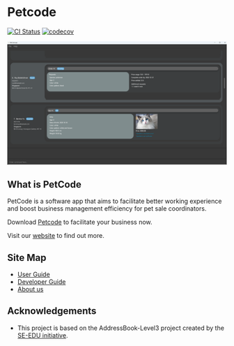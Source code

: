 # Petcode
[![CI Status](https://github.com/AY2223S1-CS2103T-T09-2/tp/workflows/Java%20CI/badge.svg)](https://github.com/AY2223S1-CS2103T-T09-2/tp/actions)
[![codecov](https://codecov.io/gh/AY2223S1-CS2103T-T09-2/tp/branch/master/graph/badge.svg?token=F6VVPXKC9C)](https://codecov.io/gh/AY2223S1-CS2103T-T09-2/tp)

![Ui](docs/images/Ui.png)

## What is PetCode
PetCode is a software app that aims to facilitate better working experience and boost business management efficiency for pet sale coordinators.

Download [Petcode](https://github.com/AY2223S1-CS2103T-T09-2/tp/releases) to facilitate your business now.

Visit our [website](https://ay2223s1-cs2103t-t09-2.github.io/tp/) to find out more.

## Site Map
+ [User Guide](https://ay2223s1-cs2103t-t09-2.github.io/tp/UserGuide.html)
+ [Developer Guide](https://ay2223s1-cs2103t-t09-2.github.io/tp/DeveloperGuide.html)
+ [About us](https://ay2223s1-cs2103t-t09-2.github.io/tp/AboutUs.html)

## Acknowledgements
+ This project is based on the AddressBook-Level3 project created by the [SE-EDU initiative](https://se-education.org).
